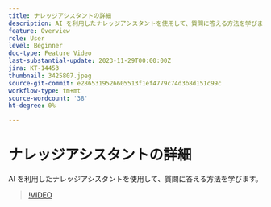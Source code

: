 ```yaml
---
title: ナレッジアシスタントの詳細
description: AI を利用したナレッジアシスタントを使用して、質問に答える方法を学びます。
feature: Overview
role: User
level: Beginner
doc-type: Feature Video
last-substantial-update: 2023-11-29T00:00:00Z
jira: KT-14453
thumbnail: 3425807.jpeg
source-git-commit: e2865319526605513f1ef4779c74d3b8d151c99c
workflow-type: tm+mt
source-wordcount: '38'
ht-degree: 0%

---
```



# ナレッジアシスタントの詳細

AI を利用したナレッジアシスタントを使用して、質問に答える方法を学びます。

>[!VIDEO](https://video.tv.adobe.com/v/3425807/?learn=on)
